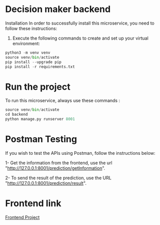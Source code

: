 # Decision maker backend

Installation
In order to successfully install this microservice, you need to follow these instructions:

1. Execute the following commands to create and set up your virtual environment:

```python
python3 -m venv venv
source venv/bin/activate
pip install --upgrade pip 
pip install -r requirements.txt
```

#  Run the project
To run this microservice, always use these commands :

```python
source venv/bin/activate
cd backend
python manage.py runserver 8001
```


#  Postman Testing

If you wish to test the APIs using Postman, follow the instructions below:

1- Get the information from the frontend, use the url  "http://127.0.0.1:8001/prediction/getInformation".

2- To send the result of the prediction, use  the URL "http://127.0.0.1:8001/prediction/result".

# Frontend link

[Frontend Project](https://github.com/oumaima1115/Decision-maker)

